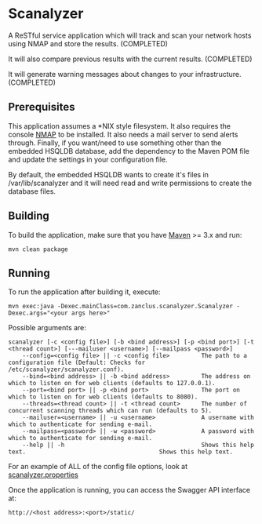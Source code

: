 Scanalyzer
==========

A ReSTful service application which will track and scan your network hosts using NMAP and store the results. (COMPLETED)

It will also compare previous results with the current results. (COMPLETED)

It will generate warning messages about changes to your infrastructure. (COMPLETED)

## Prerequisites

This application assumes a *NIX style filesystem. It also requires the console [NMAP](http://nmap.org/) to be installed.
It also needs a mail server to send alerts through. Finally, if you want/need to use something other than the
embedded HSQLDB database, add the dependency to the Maven POM file and update the settings in your configuration file.

By default, the embedded HSQLDB wants to create it's files in /var/lib/scanalyzer and it will need read and write permissions
to create the database files.

## Building

To build the application, make sure that you have [Maven](http://maven.apache.org/) >= 3.x and run:

```
mvn clean package
```

## Running

To run the application after building it, execute:

```
mvn exec:java -Dexec.mainClass=com.zanclus.scanalyzer.Scanalyzer -Dexec.args="<your args here>"
```

Possible arguments are:

```
scanalyzer [-c <config file>] [-b <bind address>] [-p <bind port>] [-t <thread count>] [---mailuser <username>] [--mailpass <password>]
	--config=<config file> || -c <config file>         The path to a configuration file (Default: Checks for /etc/scanalyzer/scanalyzer.conf).
	--bind=<bind address> || -b <bind address>         The address on which to listen on for web clients (defaults to 127.0.0.1).
	--port=<bind port> || -p <bind port>               The port on which to listen on for web clients (defaults to 8080).
	--threads=<thread count> || -t <thread count>      The number of concurrent scanning threads which can run (defaults to 5).
	--mailuser=<username> || -u <username>             A username with which to authenticate for sending e-mail.
	--mailpass=<password> || -w <password>             A password with which to authenticate for sending e-mail.
	--help || -h                                       Shows this help text.                                      Shows this help text.
```

For an example of ALL of the config file options, look at [scanalyzer.properties](src/main/resources/scanalyzer.properties)


Once the application is running, you can access the Swagger API interface at:

```
http://<host address>:<port>/static/
```
